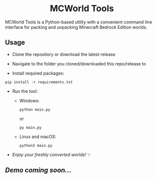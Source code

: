<h1 align="center">MCWorld Tools</h1>

MCWorld Tools is a Python-based utility with a convenient command line interface for packing and unpacking Minecraft Bedrock Edition worlds.

<h2>Usage</h2>

- Clone the repository or download the latest release

- Navigate to the folder you cloned/downloaded this repo/release to

- Install required packages:

```
pip install -r requirements.txt
```

- Run the tool:

    - Windows:

        ```
        python main.py
        ```

        or

        ```
        py main.py
        ```
    - Linux and macOS:
        ```
        python3 main.py
        ```

- *Enjoy your freshly converted worlds!* ✨

<h2><em>Demo coming soon...</em></h2>

